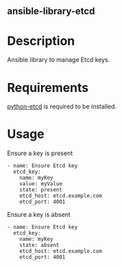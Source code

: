 ansible-library-etcd
------------------

# Description
Ansible library to manage Etcd keys.

# Requirements
[python-etcd] is required to be installed.

# Usage
Ensure a key is present
```
- name: Ensure Etcd key
  etcd_key:
    name: myKey
    value: myValue
    state: present
    etcd_host: etcd.example.com
    etcd_port: 4001
```
Ensure a key is absent
```
- name: Ensure Etcd key
  etcd_key:
    name: myKey
    state: absent
    etcd_host: etcd.example.com
    etcd_port: 4001
```

[python-etcd]: https://github.com/jplana/python-etcd
